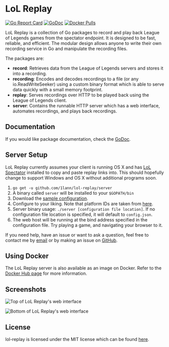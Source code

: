 # LoL Replay
[![Go Report Card](https://goreportcard.com/badge/github.com/1lann/lol-replay)](https://goreportcard.com/report/github.com/1lann/lol-replay)
[![GoDoc](https://godoc.org/github.com/1lann/lol-replay?status.svg)](https://godoc.org/github.com/1lann/lol-replay)
[![Docker Pulls](https://img.shields.io/docker/pulls/1lann/lol-replay.svg?maxAge=2592000)](https://hub.docker.com/r/1lann/lol-replay/)

LoL Replay is a collection of Go packages to record and play back League of Legends games from the spectator endpoint. It is designed to be fast, reliable, and efficient. The modular design allows anyone to write their own recording service in Go and manipulate the recording files.

The packages are:
- **record**: Retrieves data from the League of Legends servers and stores it into a recording.
- **recording**: Encodes and decodes recordings to a file (or any io.ReadWriteSeeker) using a custom binary format which is able to serve data quickly with a small memory footprint.
- **replay**: Serves recordings over HTTP to be played back using the League of Legends client.
- **server**: Contains the runnable HTTP server which has a web interface, automates recordings, and plays back recordings.

## Documentation
If you would like package documentation, check the [GoDoc](https://godoc.org/github.com/1lann/lol-replay).

## Server Setup
LoL Replay currently assumes your client is running OS X and has [LoL Spectator](https://github.com/1lann/LoL-Spectator) installed to copy and paste replay links into. This should hopefully change to support Windows and OS X without additional programs soon.

1. `go get -u github.com/1lann/lol-replay/server`
2. A binary called `server` will be installed to your `$GOPATH/bin`
3. Download the [sample configuration](/server/config.sample.json).
4. Configure to your liking. Note that platform IDs are taken from [here](https://developer.riotgames.com/docs/spectating-games).
5. Server binary usage: `./server [configuration file location]`. If no configuration file location is specified, it will default to `config.json`.
6. The web host will be running at the bind address specified in the configuration file. Try playing a game, and navigating your browser to it.

If you need help, have an issue or want to ask a question, feel free to contact me by [email](mailto:me@chuie.io) or by making an issue on [GitHub](https://github.com/1lann/LoL-Replay/issues).

## Using Docker
The LoL Replay server is also available as an image on Docker. Refer to the [Docker Hub page](https://hub.docker.com/r/1lann/lol-replay/) for more information.

## Screenshots

![Top of LoL Replay's web interface](http://i.imgur.com/cizHmcs.png)

![Bottom of LoL Replay's web interface](http://i.imgur.com/xa6tQWw.png)

## License
lol-replay is licensed under the MIT license which can be found [here](/LICENSE).
